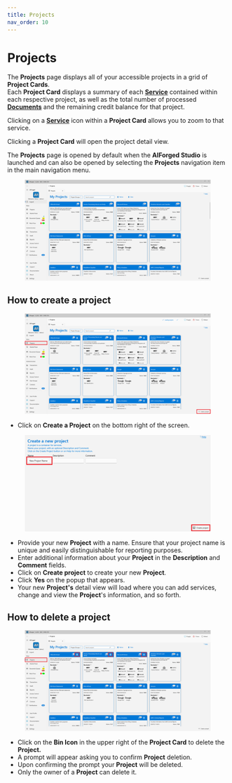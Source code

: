 ```yaml
---
title: Projects
nav_order: 10
---
```


# Projects

The **Projects** page displays all of your accessible projects in a grid of **Project Cards**.\
Each **Project Card** displays a summary of each [**Service**](services/understanding-services.md) contained within each respective project, as well as the total number of processed [**Documents**](documents/) and the remaining credit balance for that project.

Clicking on a [**Service**](services/understanding-services.md) icon within a **Project Card** allows you to zoom to that service.

Clicking a **Project Card** will open the project detail view.

The **Projects** page is opened by default when the **AIForged Studio** is launched and can also be opened by selecting the **Projects** navigation item in the main navigation menu.

<figure><img src=".gitbook/assets/image (251).png" alt=""><figcaption></figcaption></figure>

## How to create a project

<figure><img src=".gitbook/assets/image (193).png" alt=""><figcaption></figcaption></figure>

* Click on **Create a Project** on the bottom right of the screen.

<figure><img src=".gitbook/assets/image (213).png" alt=""><figcaption></figcaption></figure>

* Provide your new **Project** with a name. Ensure that your project name is unique and easily distinguishable for reporting purposes.
* Enter additional information about your **Project** in the **Description** and **Comment** fields.
* Click on **Create project** to create your new **Project**.
* Click **Yes** on the popup that appears.
* Your new **Project's** detail view will load where you can add services, change and view the **Project**'s information, and so forth.

## How to delete a project

<figure><img src=".gitbook/assets/image (216).png" alt=""><figcaption></figcaption></figure>

* Click on the **Bin Icon** in the upper right of the **Project Card** to delete the **Project.**
* A prompt will appear asking you to confirm **Project** deletion.
* Upon confirming the prompt your **Project** will be deleted.
* Only the owner of a **Project** can delete it.
